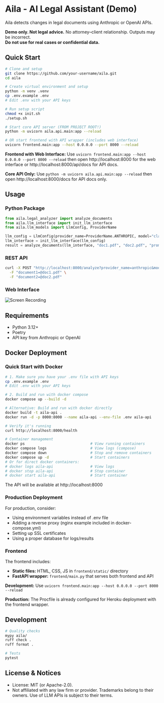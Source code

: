 # Aila - AI Legal Assistant (Demo)

Aila detects changes in legal documents using Anthropic or OpenAI APIs.

**Demo only. Not legal advice.** 
No attorney–client relationship. 
Outputs may be incorrect.  
**Do not use for real cases or confidential data.**

## Quick Start

```bash
# Clone and setup
git clone https://github.com/your-username/aila.git
cd aila

# Create virtual environment and setup
python -m venv .venv
cp .env.example .env
# Edit .env with your API keys

# Run setup script
chmod +x init.sh
./setup.sh

# Start core API server (FROM PROJECT ROOT!)
python -m uvicorn aila.api.main:app --reload

# OR start frontend with API wrapper (includes web interface)
uvicorn frontend.main:app --host 0.0.0.0 --port 8000 --reload
```

**Frontend with Web Interface:** Use `uvicorn frontend.main:app --host 0.0.0.0 --port 8000 --reload` then open http://localhost:8000 for the web interface or http://localhost:8000/api/docs for API docs.

**Core API Only:** Use `python -m uvicorn aila.api.main:app --reload` then open http://localhost:8000/docs for API docs only.

## Usage

### Python Package
```python
from aila.legal_analyzer import analyze_documents
from aila.llm_interface import init_llm_interface
from aila.llm_models import LlmConfig, ProviderName

llm_config = LlmConfig(provider_name=ProviderName.ANTHROPIC, model="claude-3-5-sonnet-20241022")
llm_interface = init_llm_interface(llm_config)
result = analyze_documents(llm_interface, "doc1.pdf", "doc2.pdf", "prompt_1.txt")
```

### REST API
```bash
curl -X POST "http://localhost:8000/analyze?provider_name=anthropic&model=claude-3-5-haiku-20241022" \
  -F "document1=@doc1.pdf" \
  -F "document2=@doc2.pdf"
```

### Web Interface
![Screen Recording](documentation/ui_demo.gif)


## Requirements

- Python 3.12+
- Poetry
- API key from Anthropic or OpenAI

## Docker Deployment

### Quick Start with Docker

```bash
# 1. Make sure you have your .env file with API keys
cp .env.example .env
# Edit .env with your API keys

# 2. Build and run with docker compose
docker compose up --build -d

# Alternative: Build and run with docker directly
docker build -t aila-api .
docker run -d -p 8000:8000 --name aila-api --env-file .env aila-api

# Verify it's running
curl http://localhost:8000/health

# Container management
docker ps                              # View running containers
docker compose logs                    # View logs (compose)
docker compose down                    # Stop and remove containers
docker compose up -d                   # Start containers
# Or for direct docker containers:
# docker logs aila-api                 # View logs
# docker stop aila-api                 # Stop container
# docker start aila-api                # Start container
```

The API will be available at http://localhost:8000

### Production Deployment

For production, consider:
- Using environment variables instead of .env file
- Adding a reverse proxy (nginx example included in docker-compose.yml)
- Setting up SSL certificates
- Using a proper database for logs/results

### Frontend

The frontend includes:
- **Static files:** HTML, CSS, JS in `frontend/static/` directory
- **FastAPI wrapper:** `frontend/main.py` that serves both frontend and API

**Development:** Use `uvicorn frontend.main:app --host 0.0.0.0 --port 8000 --reload`

**Production:** The Procfile is already configured for Heroku deployment with the frontend wrapper.

## Development

```bash
# Quality checks
mypy aila/
ruff check .
ruff format .

# Tests
pytest
```

## License & Notices
- License: MIT (or Apache-2.0).  
- Not affiliated with any law firm or provider. Trademarks belong to their owners. Use of LLM APIs is subject to their terms.
